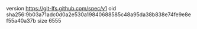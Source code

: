 version https://git-lfs.github.com/spec/v1
oid sha256:9b03a71adc0d0a2e530a19840688585c48a95da38b838e74fe9e8ef55a40a37b
size 6555
